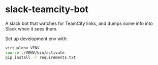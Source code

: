 # slack-teamcity-bot
A slack bot that watches for TeamCity links, and dumps some info into Slack when it sees them.

Set up development env with:

``` bash
virtualenv VENV
source ./VENV/bin/activate
pip install -r requirements.txt
```
